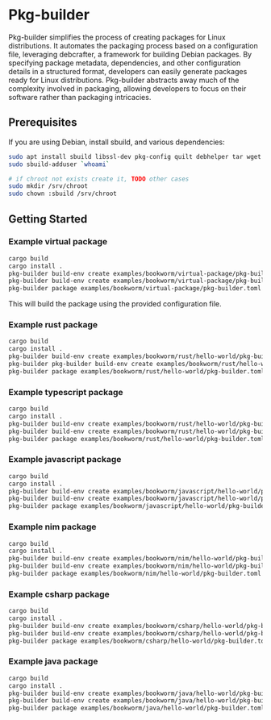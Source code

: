 # Pkg-builder

Pkg-builder simplifies the process of creating packages for Linux distributions. It automates the packaging process based on a configuration file, leveraging debcrafter, a framework for building Debian packages. By specifying package metadata, dependencies, and other configuration details in a structured format, developers can easily generate packages ready for Linux distributions. Pkg-builder abstracts away much of the complexity involved in packaging, allowing developers to focus on their software rather than packaging intricacies.

## Prerequisites

If you are using Debian, install sbuild, and various dependencies:

```bash
sudo apt install sbuild libssl-dev pkg-config quilt debhelper tar wget
sudo sbuild-adduser `whoami`

# if chroot not exists create it, TODO other cases 
sudo mkdir /srv/chroot 
sudo chown :sbuild /srv/chroot 
```


## Getting Started

### Example virtual package
```bash
cargo build 
cargo install . 
pkg-builder build-env create examples/bookworm/virtual-package/pkg-builder.toml
pkg-builder build-env create examples/bookworm/virtual-package/pkg-builder.toml
pkg-builder package examples/bookworm/virtual-package/pkg-builder.toml
```

This will build the package using the provided configuration file.

### Example rust package

```bash
cargo build 
cargo install . 
pkg-builder build-env create examples/bookworm/rust/hello-world/pkg-builder.toml
pkg-builder pkg-builder build-env create examples/bookworm/rust/hello-world/pkg-builder.toml
pkg-builder package examples/bookworm/rust/hello-world/pkg-builder.toml
```

### Example typescript package

```bash
cargo build 
cargo install . 
pkg-builder build-env create examples/bookworm/rust/hello-world/pkg-builder.toml
pkg-builder build-env create examples/bookworm/rust/hello-world/pkg-builder.toml
pkg-builder package examples/bookworm/rust/hello-world/pkg-builder.toml
```

### Example javascript package

```bash
cargo build 
cargo install . 
pkg-builder build-env create examples/bookworm/javascript/hello-world/pkg-builder.toml
pkg-builder build-env create examples/bookworm/javascript/hello-world/pkg-builder.toml
pkg-builder package examples/bookworm/javascript/hello-world/pkg-builder.toml
```

### Example nim package

```bash
cargo build 
cargo install . 
pkg-builder build-env create examples/bookworm/nim/hello-world/pkg-builder.toml
pkg-builder build-env create examples/bookworm/nim/hello-world/pkg-builder.toml
pkg-builder package examples/bookworm/nim/hello-world/pkg-builder.toml
```

### Example csharp package

```bash
cargo build 
cargo install . 
pkg-builder build-env create examples/bookworm/csharp/hello-world/pkg-builder.toml
pkg-builder build-env create examples/bookworm/csharp/hello-world/pkg-builder.toml
pkg-builder package examples/bookworm/csharp/hello-world/pkg-builder.toml
```

### Example java package

```bash
cargo build 
cargo install . 
pkg-builder build-env create examples/bookworm/java/hello-world/pkg-builder.toml
pkg-builder build-env create examples/bookworm/java/hello-world/pkg-builder.toml
pkg-builder package examples/bookworm/java/hello-world/pkg-builder.toml
```